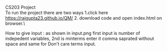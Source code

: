 CS203 Project\
To run the project there are two ways
1.click here https://rajgupta23.github.io/QM/
2. download code and open index.html on browser.\

How to give input :
as shown in input.png first input is number of indepedent variables, 2nd is minterms enter it comma saprated without space and same for Don't care terms input.
